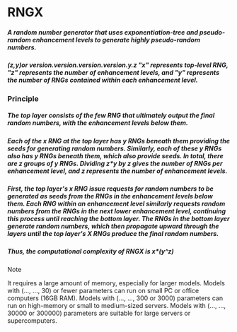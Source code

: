 # RNGX
##### A random number generator that uses exponentiation-tree and pseudo-random enhancement levels to generate highly pseudo-random numbers.
##### (z,y)or version.version.version.version.y.z "x" represents top-level RNG, "z" represents the number of enhancement levels, and "y" represents the number of RNGs contained within each enhancement level.
### Principle
##### The top layer consists of the few RNG that ultimately output the final random numbers, with the enhancement levels below them.
##### Each of the x RNG at the top layer has y RNGs beneath them providing the seeds for generating random numbers. Similarly, each of these y RNGs also has y RNGs beneath them, which also provide seeds. In total, there are z groups of y RNGs. Dividing z*y by z gives the number of RNGs per enhancement level, and z represents the number of enhancement levels.
##### First, the top layer's x RNG issue requests for random numbers to be generated as seeds from the RNGs in the enhancement levels below them. Each RNG within an enhancement level similarly requests random numbers from the RNGs in the next lower enhancement level, continuing this process until reaching the bottom layer. The RNGs in the bottom layer generate random numbers, which then propagate upward through the layers until the top layer's X RNGs produce the final random numbers.
##### Thus, the computational complexity of RNGX is x*(y^z)
> [!Note]
> It requires a large amount of memory, especially for larger models. Models with (..., ..., 30) or fewer parameters can run on small PC or office computers (16GB RAM). Models with (..., ..., 300 or 3000) parameters can run on high-memory  or small to medium-sized servers. Models with (..., ..., 30000 or 300000) parameters are suitable for large servers or supercomputers.
